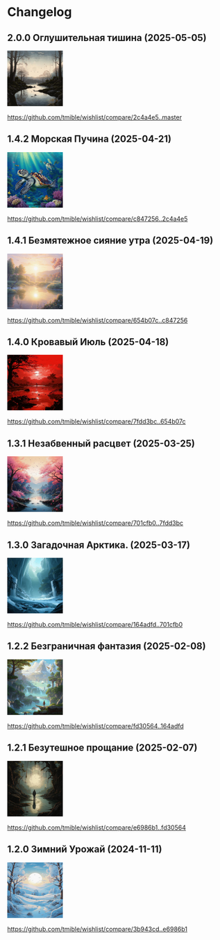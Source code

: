 # Changelog

## 2.0.0 Оглушительная тишина (2025-05-05)
<img width="128" height="128" src="release-images/2.0.0.png"/>

https://github.com/tmible/wishlist/compare/2c4a4e5..master


## 1.4.2 Морская Пучина (2025-04-21)
<img width="128" height="128" src="release-images/1.4.2.png"/>

https://github.com/tmible/wishlist/compare/c847256..2c4a4e5


## 1.4.1 Безмятежное сияние утра (2025-04-19)
<img width="128" height="128" src="release-images/1.4.1.png"/>

https://github.com/tmible/wishlist/compare/654b07c..c847256


## 1.4.0 Кровавый Июль (2025-04-18)
<img width="128" height="128" src="release-images/1.4.0.png"/>

https://github.com/tmible/wishlist/compare/7fdd3bc..654b07c


## 1.3.1 Незабвенный расцвет (2025-03-25)
<img width="128" height="128" src="release-images/1.3.1.png"/>

https://github.com/tmible/wishlist/compare/701cfb0..7fdd3bc


## 1.3.0 Загадочная Арктика. (2025-03-17)
<img width="128" height="128" src="release-images/1.3.0.png"/>

https://github.com/tmible/wishlist/compare/164adfd..701cfb0


## 1.2.2 Безграничная фантазия (2025-02-08)
<img width="128" height="128" src="release-images/1.2.2.png"/>

https://github.com/tmible/wishlist/compare/fd30564..164adfd


## 1.2.1 Безутешное прощание (2025-02-07)
<img width="128" height="128" src="release-images/1.2.1.png"/>

https://github.com/tmible/wishlist/compare/e6986b1..fd30564


## 1.2.0 Зимний Урожай (2024-11-11)
<img width="128" height="128" src="release-images/1.2.0.png"/>

https://github.com/tmible/wishlist/compare/3b943cd..e6986b1
